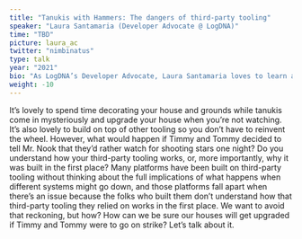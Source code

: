 ```yaml
---
title: "Tanukis with Hammers: The dangers of third-party tooling"
speaker: "Laura Santamaria (Developer Advocate @ LogDNA)"
time: "TBD"
picture: laura_ac
twitter: "nimbinatus"
type: talk
year: "2021"
bio: "As LogDNA’s Developer Advocate, Laura Santamaria loves to learn and explain how things work. She bridges the gap between external developers and SREs and internal engineering teams. Prior to LogDNA, Laura worked as a software developer at Rackspace where, among other things, she owned Deconst, an open-source documentation delivery platform, and MC’ed Rackspace’s internal technical conference. Apart from work, she helps host tech Meetups, taught Python for Women Who Code Austin for many years, is an organizer for DevOpsDays Texas, and volunteers with DevOpsDays Austin. Outside of tech, Laura runs, plays with her dogs, throws discs, and watches clouds—the real kind."
weight: -10
---
```


It’s lovely to spend time decorating your house and grounds while tanukis come in mysteriously and upgrade your house when you’re not watching. It’s also lovely to build on top of other tooling so you don’t have to reinvent the wheel. However, what would happen if Timmy and Tommy decided to tell Mr. Nook that they’d rather watch for shooting stars one night? Do you understand how your third-party tooling works, or, more importantly, why it was built in the first place? Many platforms have been built on third-party tooling without thinking about the full implications of what happens when different systems might go down, and those platforms fall apart when there’s an issue because the folks who built them don’t understand how that third-party tooling they relied on works in the first place. We want to avoid that reckoning, but how? How can we be sure our houses will get upgraded if Timmy and Tommy were to go on strike? Let’s talk about it.